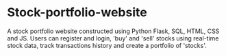 # Stock-portfolio-website
A stock portfolio website constructed using Python Flask, SQL, HTML, CSS and JS. Users can register and login, 'buy' and 'sell' stocks using real-time stock data, track transactions history and create a portfolio of 'stocks'.
